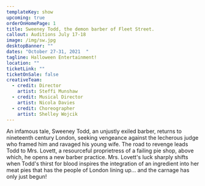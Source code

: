 ```yaml
---
templateKey: show
upcoming: true
orderOnHomePage: 1
title: Sweeney Todd, the demon barber of Fleet Street.
callout: Auditions July 17-18
image: /img/sw.jpg
desktopBanner: ""
dates: "October 27-31, 2021  "
tagline: Halloween Entertainment!
location: ""
ticketLink: ""
ticketOnSale: false
creativeTeam:
  - credit: Director
    artist: Steffi Munshaw
  - credit: Musical Director
    artist: Nicola Davies
  - credit: Choreographer
    artist: Shelley Wojcik
---
```

An infamous tale, Sweeney Todd, an unjustly exiled barber, returns to nineteenth century London, seeking vengeance against the lecherous judge who framed him and ravaged his young wife. The road to revenge leads Todd to Mrs. Lovett, a resourceful proprietress of a failing pie shop, above which, he opens a new barber practice. Mrs. Lovett's luck sharply shifts when Todd's thirst for blood inspires the integration of an ingredient into her meat pies that has the people of London lining up... and the carnage has only just begun!